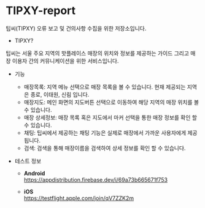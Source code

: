# TIPXY-report
팁씨(TIPXY) 오류 보고 및 건의사항 수집을 위한 저장소입니다.

- TIPXY?

팁씨는 서울 주요 지역의 핫플레이스 매장의 위치와 정보를 제공하는 가이드 그리고 매장 이용자 간의 커뮤니케이션을 위한 서비스입니다.

- 기능
  - 매장목록: 지역 메뉴 선택으로 매장 목록을 볼 수 있습니다. 현재 제공되는 지역은 종로, 이태원, 신림 입니다.
  - 매장지도: 메인 화면의 지도버튼 선택으로 이동하여 해당 지역의 매장 위치를 볼 수 있습니다.
  - 매장 상세정보: 매장 목록 혹은 지도에서 마커 선택을 통한 매장 정보를 확인 할 수 있습니다.
  - 채팅: 팁씨에서 제공하는 채팅 기능은 실제로 매장에서 가까운 사용자에게 제공됩니다. 
  - 검색: 검색을 통해 매장이름을 검색하여 상세 정보를 확인 할 수 있습니다.

- 테스트 정보
  - **Android**<br/>
    https://appdistribution.firebase.dev/i/69a73b665671f753

  - **iOS**<br/>
    https://testflight.apple.com/join/qV7ZZK2m


